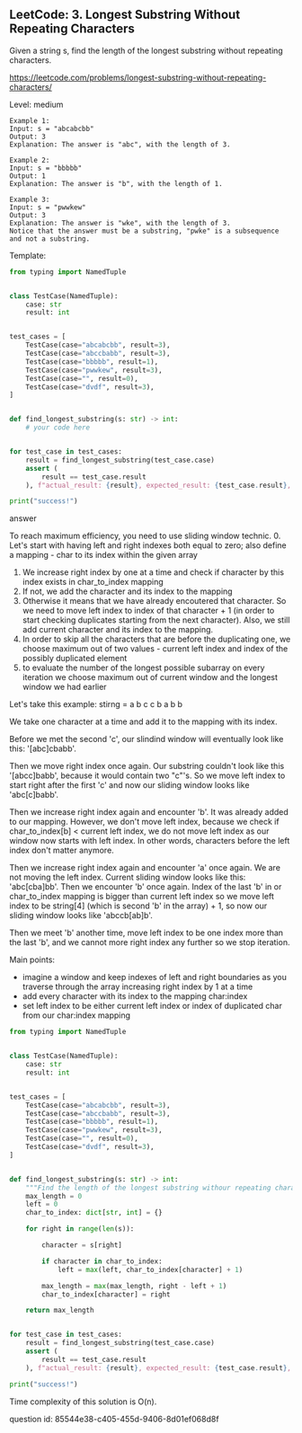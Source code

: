 ## LeetCode: 3. Longest Substring Without Repeating Characters


Given a string s, find the length of the longest substring without repeating characters.

https://leetcode.com/problems/longest-substring-without-repeating-characters/

Level: medium

```
Example 1:
Input: s = "abcabcbb"
Output: 3
Explanation: The answer is "abc", with the length of 3.

Example 2:
Input: s = "bbbbb"
Output: 1
Explanation: The answer is "b", with the length of 1.

Example 3:
Input: s = "pwwkew"
Output: 3
Explanation: The answer is "wke", with the length of 3.
Notice that the answer must be a substring, "pwke" is a subsequence and not a substring.
```

Template:
```python
from typing import NamedTuple


class TestCase(NamedTuple):
    case: str
    result: int


test_cases = [
    TestCase(case="abcabcbb", result=3),
    TestCase(case="abccbabb", result=3),
    TestCase(case="bbbbb", result=1),
    TestCase(case="pwwkew", result=3),
    TestCase(case="", result=0),
    TestCase(case="dvdf", result=3),
]


def find_longest_substring(s: str) -> int:
    # your code here


for test_case in test_cases:
    result = find_longest_substring(test_case.case)
    assert (
        result == test_case.result
    ), f"actual_result: {result}, expected_result: {test_case.result}, test case: {test_case.case}"

print("success!")
```

answer

To reach maximum efficiency, you need to use sliding window technic.
0. Let's start with having left and right indexes both equal to zero; also define a mapping - char to its index within the given array
1. We increase right index by one at a time and check if character by this index exists in char_to_index mapping
2. If not, we add the character and its index to the mapping
3. Otherwise it means that we have already encoutered that
character. So we need to move left index to index of that character + 1 (in order to start checking duplicates starting from the next character). Also, we still add current character and its index to the mapping.
4. In order to skip all the characters that are before the duplicating one, we choose maximum out of two values - current left index and index of the possibly duplicated element
5. to evaluate the number of the longest possible subarray on every iteration we choose maximum out of current window and the longest window we had earlier

Let's take this example:
stirng = a b c c b a b b

We take one character at a time and add it to the mapping with its index.

Before we met the second 'c', our slindind window will eventually look like this: '[abc]cbabb'.

Then we move right index once again. Our substring couldn't look like this '[abcc]babb',
because it would contain two "c"'s. So we move left index to start right after the first 'c'
and now our sliding window looks like 'abc[c]babb'.

Then we increase right index again and encounter 'b'. It was already added to our mapping.
However, we don't move left index, because we check if char_to_index[b] < current left index, we do not
move left index as our window now starts with left index. In other words, characters before
the left index don't matter anymore.

Then we increase right index again and encounter 'a' once again. We are not moving the left index.
Current sliding window looks like this: 'abc[cba]bb'.
Then we encounter 'b' once again. Index of the last 'b' in or char_to_index mapping is bigger than
current left index so we move left index to be string[4] (which is second 'b' in the array) + 1, so
now our sliding window looks like 'abccb[ab]b'.

Then we meet 'b' another time, move left index to be one index more than the last 'b', and we cannot more
right index any further so we stop iteration.

Main points:
- imagine a window and keep indexes of left and right boundaries as you traverse through the array increasing right index by 1 at a time
- add every character with its index to the mapping char:index
- set left index to be either current left index or index of duplicated char from our char:index mapping

```python
from typing import NamedTuple


class TestCase(NamedTuple):
    case: str
    result: int


test_cases = [
    TestCase(case="abcabcbb", result=3),
    TestCase(case="abccbabb", result=3),
    TestCase(case="bbbbb", result=1),
    TestCase(case="pwwkew", result=3),
    TestCase(case="", result=0),
    TestCase(case="dvdf", result=3),
]


def find_longest_substring(s: str) -> int:
    """Find the length of the longest substring withour repeating characters."""
    max_length = 0
    left = 0
    char_to_index: dict[str, int] = {}

    for right in range(len(s)):

        character = s[right]

        if character in char_to_index:
            left = max(left, char_to_index[character] + 1)

        max_length = max(max_length, right - left + 1)
        char_to_index[character] = right

    return max_length


for test_case in test_cases:
    result = find_longest_substring(test_case.case)
    assert (
        result == test_case.result
    ), f"actual_result: {result}, expected_result: {test_case.result}, test case: {test_case.case}"

print("success!")
```

Time complexity of this solution is O(n).

question id: 85544e38-c405-455d-9406-8d01ef068d8f
